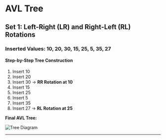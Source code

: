 # AVL Tree 

## Set 1: Left-Right (LR) and Right-Left (RL) Rotations

### Inserted Values: 10, 20, 30, 15, 25, 5, 35, 27

#### Step-by-Step Tree Construction

1. Insert 10
2. Insert 20
3. Insert 30 → **RR Rotation at 10**
4. Insert 15
5. Insert 25
6. Insert 5
7. Insert 35
8. Insert 27 → **RL Rotation at 25**

**Final AVL Tree:**  

![Tree Diagram](image/AVL_TREE.png)




---
